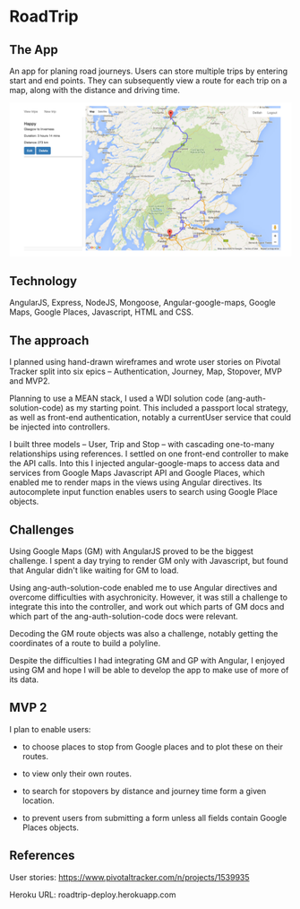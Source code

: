 # RoadTrip

## The App

An app for planing road journeys. Users can store multiple trips by entering start and end points. They can subsequently view a route for each trip on a map, along with the distance and driving time.


![alt tag](public/images/roadTrip-3.jpg)


## Technology

AngularJS, Express, NodeJS, Mongoose, Angular-google-maps, Google Maps, Google Places, Javascript, HTML and CSS.


## The approach

I planned using hand-drawn wireframes and wrote user stories on Pivotal Tracker split into six epics – Authentication, Journey, Map, Stopover, MVP and MVP2.

Planning to use a MEAN stack, I used a WDI solution code (ang-auth-solution-code) as my starting point. This included a passport local strategy, as well as front-end authentication, notably a currentUser service that could be injected into controllers.

I built three models – User, Trip and Stop – with cascading one-to-many relationships using references. I settled on one front-end controller to make the API calls. Into this I injected angular-google-maps to access data and services from Google Maps Javascript API and Google Places, which enabled me to render maps in the views using Angular directives. Its autocomplete input function enables users to search using Google Place objects.


## Challenges

Using Google Maps (GM) with AngularJS proved to be the biggest challenge. I spent a day trying to render GM only with Javascript, but found that Angular didn't like waiting for GM to load. 

Using ang-auth-solution-code enabled me to use Angular directives and overcome difficulties with asychronicity. However, it was still a challenge to integrate this into the controller, and work out which parts of GM docs and which part of the ang-auth-solution-code docs were relevant.

Decoding the GM route objects was also a challenge, notably getting the coordinates of a route to build a polyline.

Despite the difficulties I had integrating GM and GP with Angular, I enjoyed using GM and hope I will be able to develop the app to make use of more of its data.


## MVP 2

I plan to enable users:

* to choose places to stop from Google places and to plot these on their routes.

* to view only their own routes.

* to search for stopovers by distance and journey time form a given location.

* to prevent users from submitting a form unless all fields contain Google Places objects.


## References

User stories: https://www.pivotaltracker.com/n/projects/1539935

Heroku URL: roadtrip-deploy.herokuapp.com